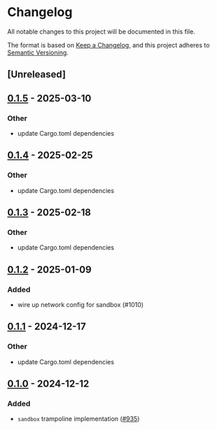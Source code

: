 # Changelog
All notable changes to this project will be documented in this file.

The format is based on [Keep a Changelog](https://keepachangelog.com/en/1.0.0/),
and this project adheres to [Semantic Versioning](https://semver.org/spec/v2.0.0.html).

## [Unreleased]

## [0.1.5](https://github.com/conda/rattler/compare/rattler_sandbox-v0.1.4...rattler_sandbox-v0.1.5) - 2025-03-10

### Other

- update Cargo.toml dependencies

## [0.1.4](https://github.com/conda/rattler/compare/rattler_sandbox-v0.1.3...rattler_sandbox-v0.1.4) - 2025-02-25

### Other

- update Cargo.toml dependencies

## [0.1.3](https://github.com/conda/rattler/compare/rattler_sandbox-v0.1.2...rattler_sandbox-v0.1.3) - 2025-02-18

### Other

- update Cargo.toml dependencies

## [0.1.2](https://github.com/conda/rattler/compare/rattler_sandbox-v0.1.1...rattler_sandbox-v0.1.2) - 2025-01-09

### Added

- wire up network config for sandbox (#1010)

## [0.1.1](https://github.com/conda/rattler/compare/rattler_sandbox-v0.1.0...rattler_sandbox-v0.1.1) - 2024-12-17

### Other

- update Cargo.toml dependencies

## [0.1.0](https://github.com/conda/rattler/releases/tag/rattler_sandbox-v0.1.0) - 2024-12-12

### Added
- `sandbox` trampoline implementation ([#935](https://github.com/conda/rattler/pull/935))
